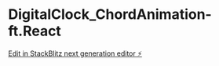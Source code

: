 # DigitalClock_ChordAnimation-ft.React

[Edit in StackBlitz next generation editor ⚡️](https://stackblitz.com/~/github.com/jeshwanthshivasai/DigitalClock_ChordAnimation-ft.React)